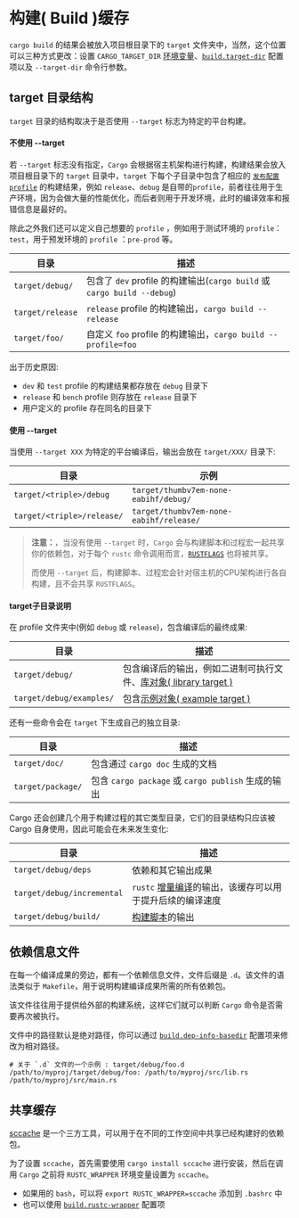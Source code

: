 # 构建( Build )缓存
`cargo build` 的结果会被放入项目根目录下的 `target` 文件夹中，当然，这个位置可以三种方式更改：设置 `CARGO_TARGET_DIR` [环境变量](https://doc.rust-lang.org/stable/cargo/reference/environment-variables.html)、[`build.target-dir`](https://course.rs/cargo/reference/configuration.html#配置文件概览) 配置项以及 `--target-dir` 命令行参数。

## target 目录结构
`target` 目录的结构取决于是否使用 `--target` 标志为特定的平台构建。

#### 不使用 --target
若 `--target` 标志没有指定，`Cargo` 会根据宿主机架构进行构建，构建结果会放入项目根目录下的 `target` 目录中，`target` 下每个子目录中包含了相应的 [`发布配置profile`](https://course.rs/cargo/reference/profiles.html) 的构建结果，例如 `release`、`debug` 是自带的`profile`，前者往往用于生产环境，因为会做大量的性能优化，而后者则用于开发环境，此时的编译效率和报错信息是最好的。

除此之外我们还可以定义自己想要的 `profile` ，例如用于测试环境的 `profile`： `test`，用于预发环境的 `profile` ：`pre-prod` 等。

| 目录 | 描述 |
| --- | --- |
| `target/debug/` | 包含了 `dev` profile 的构建输出(`cargo build` 或 `cargo build --debug`) |
| `target/release` | `release` profile 的构建输出，`cargo build --release` |
| `target/foo/` | 自定义 `foo` profile 的构建输出，`cargo build --profile=foo`|

出于历史原因:

- `dev` 和 `test` profile 的构建结果都存放在 `debug` 目录下
- `release` 和 `bench` profile 则存放在 `release` 目录下
- 用户定义的 profile 存在同名的目录下

#### 使用 --target
当使用 `--target XXX` 为特定的平台编译后，输出会放在 `target/XXX/` 目录下:

| 目录 | 示例 |
| --- | --- |
| `target/<triple>/debug` | `target/thumbv7em-none-eabihf/debug/` |
| `target/<triple>/release/` | `target/thumbv7em-none-eabihf/release/` |


> **注意：**，当没有使用 `--target` 时，`Cargo` 会与构建脚本和过程宏一起共享你的依赖包，对于每个 `rustc` 命令调用而言，[`RUSTFLAGS`](https://course.rs/cargo/reference/configuration.html#配置文件概览) 也将被共享。
>
> 而使用 `--target` 后，构建脚本、过程宏会针对宿主机的CPU架构进行各自构建，且不会共享 `RUSTFLAGS`。

#### target子目录说明
在 profile 文件夹中(例如 `debug` 或 `release`)，包含编译后的最终成果:

| 目录 | 描述 |
| --- | --- |
| `target/debug/` | 包含编译后的输出，例如二进制可执行文件、[库对象( library target )](https://course.rs/cargo/reference/cargo-target.html#库对象library) |
| `target/debug/examples/`  | 包含[示例对象( example target )](https://course.rs/cargo/reference/cargo-target.html#示例对象examples) |

还有一些命令会在 `target` 下生成自己的独立目录:

| 目录 | 描述 |
| --- | --- |
| `target/doc/` |  包含通过 `cargo doc` 生成的文档 |
| `target/package/` | 包含 `cargo package` 或 `cargo publish` 生成的输出 | 

Cargo 还会创建几个用于构建过程的其它类型目录，它们的目录结构只应该被 Cargo 自身使用，因此可能会在未来发生变化:

| 目录 | 描述 |
| --- | --- |
| `target/debug/deps` | 依赖和其它输出成果 |
| `target/debug/incremental` | `rustc` [增量编译](https://course.rs/cargo/reference/profiles.html#incremental)的输出，该缓存可以用于提升后续的编译速度 | 
| `target/debug/build/` | [构建脚本](https://course.rs/cargo/reference/build-script/intro.html)的输出 |

## 依赖信息文件
在每一个编译成果的旁边，都有一个依赖信息文件，文件后缀是 `.d`。该文件的语法类似于 `Makefile`，用于说明构建编译成果所需的所有依赖包。

该文件往往用于提供给外部的构建系统，这样它们就可以判断 `Cargo` 命令是否需要再次被执行。

文件中的路径默认是绝对路径，你可以通过 [`build.dep-info-basedir`](https://course.rs/cargo/reference/configuration.html#配置文件概览) 配置项来修改为相对路径。

```shell
# 关于 `.d` 文件的一个示例 : target/debug/foo.d
/path/to/myproj/target/debug/foo: /path/to/myproj/src/lib.rs /path/to/myproj/src/main.rs
```

## 共享缓存
[sccache](https://github.com/mozilla/sccache) 是一个三方工具，可以用于在不同的工作空间中共享已经构建好的依赖包。

为了设置 `sccache`，首先需要使用 `cargo install sccache` 进行安装，然后在调用 `Cargo` 之前将 `RUSTC_WRAPPER` 环境变量设置为 `sccache`。

- 如果用的 `bash`，可以将 `export RUSTC_WRAPPER=sccache` 添加到 `.bashrc` 中
- 也可以使用 [`build.rustc-wrapper`](https://course.rs/cargo/reference/configuration.html#配置文件概览) 配置项

